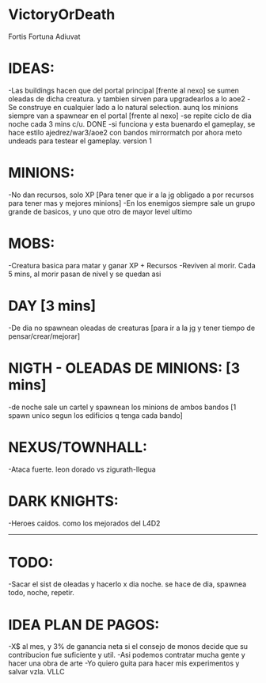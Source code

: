 # VictoryOrDeath
 Fortis Fortuna Adiuvat

# IDEAS:
-Las buildings hacen que del portal principal [frente al nexo] se sumen oleadas de dicha creatura. y tambien sirven para upgradearlos a lo aoe2
-Se construye en cualquier lado a lo natural selection. aunq los minions siempre van a spawnear en el portal [frente al nexo]
-se repite ciclo de dia noche cada 3 mins c/u. DONE
-si funciona y esta buenardo el gameplay, se hace estilo ajedrez/war3/aoe2 con bandos mirrormatch
por ahora meto undeads para testear el gameplay. version 1

# MINIONS:
-No dan recursos, solo XP [Para tener que ir a la jg obligado a por recursos para tener mas y mejores minions]
-En los enemigos siempre sale un grupo grande de basicos, y uno que otro de mayor level ultimo

# MOBS:
-Creatura basica para matar y ganar XP + Recursos
-Reviven al morir. Cada 5 mins, al morir pasan de nivel y se quedan asi

# DAY [3 mins]
-De dia no spawnean oleadas de creaturas [para ir a la jg y tener tiempo de pensar/crear/mejorar]

# NIGTH - OLEADAS DE MINIONS: [3 mins]
-de noche sale un cartel y spawnean los minions de ambos bandos [1 spawn unico segun los edificios q tenga cada bando]

# NEXUS/TOWNHALL:
-Ataca fuerte. leon dorado vs zigurath-llegua

# DARK KNIGHTS:
-Heroes caidos. como los mejorados del L4D2 

--------------------------------------------------------

# TODO:
-Sacar el sist de oleadas y hacerlo x dia noche.
se hace de dia, spawnea todo, noche, repetir.

# IDEA PLAN DE PAGOS:
-X$ al mes, y 3% de ganancia neta si el consejo de monos decide que su contribucion fue suficiente y util.
-Asi podemos contratar mucha gente y hacer una obra de arte
-Yo quiero guita para hacer mis experimentos y salvar vzla. VLLC